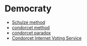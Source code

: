 # Democraty

- [Schulze method](https://fr.wikipedia.org/wiki/Méthode_Schulze)
- [condorcet method](https://fr.wikipedia.org/wiki/M%C3%A9thode_de_Condorcet)
- [condorcet paradox](https://fr.wikipedia.org/wiki/Paradoxe_de_Condorcet)
- [Condorcet Internet Voting Service](https://civs.cs.cornell.edu/civs_create.html)
